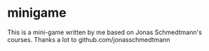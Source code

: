 # minigame

This is a mini-game written by me based on Jonas Schmedtmann's courses. Thanks a lot to github.com/jonasschmedtmann
